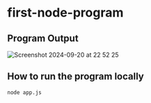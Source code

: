# first-node-program

## Program Output
![Screenshot 2024-09-20 at 22 52 25](https://github.com/user-attachments/assets/dd251455-220e-40ac-89ea-b31bdc93a068)

## How to run the program locally
```
node app.js
```
